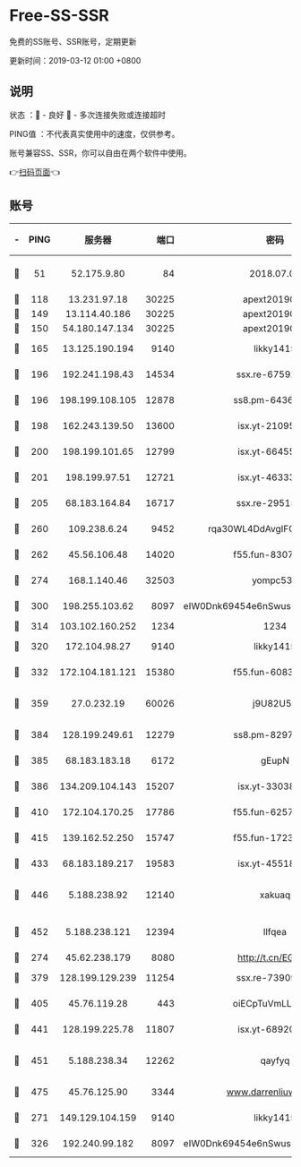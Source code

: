 # Free-SS-SSR

免费的SS账号、SSR账号，定期更新

更新时间：2019-03-12 01:00 +0800

## 说明

状态     ：🙂 - 良好 🙁 - 多次连接失败或连接超时

PING值   ：不代表真实使用中的速度，仅供参考。

账号兼容SS、SSR，你可以自由在两个软件中使用。

👉[扫码页面](https://liesauer.github.io/Free-SS-SSR/)👈

## 账号

|-|PING|服务器|端口|密码|加密方式|区域|
|:----:|:----:|:-----:|-----:|:----:|:----:|:----:|
|🙂|51|52.175.9.80|84|2018.07.07|chacha20-ietf-poly1305|HK|
|🙂|118|13.231.97.18|30225|apext2019006|chacha20|JP|
|🙂|149|13.114.40.186|30225|apext2019006|chacha20|JP|
|🙂|150|54.180.147.134|30225|apext2019006|chacha20|KR|
|🙂|165|13.125.190.194|9140|likky1415|aes-256-cfb|KR|
|🙂|196|192.241.198.43|14534|ssx.re-67592284|aes-256-cfb|US|
|🙂|196|198.199.108.105|12878|ss8.pm-64367919|aes-256-cfb|US|
|🙂|198|162.243.139.50|13600|isx.yt-21095974|aes-256-cfb|US|
|🙂|200|198.199.101.65|12799|isx.yt-66455853|aes-256-cfb|US|
|🙂|201|198.199.97.51|12721|isx.yt-46333014|aes-256-cfb|US|
|🙂|205|68.183.164.84|16717|ssx.re-29515291|aes-256-cfb|US|
|🙂|260|109.238.6.24|9452|rqa30WL4DdAvgIFG6Fs3znzTa|aes-256-cfb|FR|
|🙂|262|45.56.106.48|14020|f55.fun-83074215|aes-256-cfb|US|
|🙂|274|168.1.140.46|32503|yompc535|aes-256-cfb|AU|
|🙂|300|198.255.103.62|8097|eIW0Dnk69454e6nSwuspv9DmS201tQ0D|aes-256-cfb|US|
|🙂|314|103.102.160.252|1234|1234|rc4-md5|JP|
|🙂|320|172.104.98.27|9140|likky1415|aes-256-cfb|JP|
|🙂|332|172.104.181.121|15380|f55.fun-60831273|aes-256-cfb|SG|
|🙂|359|27.0.232.19|60026|j9U82U53|xchacha20-ietf-poly1305|HK|
|🙂|384|128.199.249.61|12279|ss8.pm-82976192|aes-256-cfb|SG|
|🙂|385|68.183.183.18|6172|gEupN|aes-256-cfb|SG|
|🙂|386|134.209.104.143|15207|isx.yt-33038399|aes-256-cfb|SG|
|🙂|410|172.104.170.25|17786|f55.fun-62574442|aes-256-cfb|SG|
|🙂|415|139.162.52.250|15747|f55.fun-17230136|aes-256-cfb|SG|
|🙂|433|68.183.189.217|19583|isx.yt-45518424|aes-256-cfb|SG|
|🙂|446|5.188.238.92|12140|xakuaq|chacha20-ietf-poly1305|BR|
|🙂|452|5.188.238.121|12394|llfqea|chacha20-ietf-poly1305|BR|
|🙂|274|45.62.238.179|8080|http://t.cn/EGJIyrl|rc4-md5|CA|
|🙂|379|128.199.129.239|11254|ssx.re-73909730|aes-256-cfb|SG|
|🙂|405|45.76.119.28|443|oiECpTuVmLLxk4Ts|aes-256-cfb|AU|
|🙂|441|128.199.225.78|11807|isx.yt-68920390|aes-256-cfb|SG|
|🙂|451|5.188.238.34|12262|qayfyq|chacha20-ietf-poly1305|BR|
|🙂|475|45.76.125.90|3344|www.darrenliuwei.com|aes-256-cfb|AU|
|🙁|271|149.129.104.159|9140|likky1415|aes-256-cfb|HK|
|🙁|326|192.240.99.182|8097|eIW0Dnk69454e6nSwuspv9DmS201tQ0D|aes-256-cfb|US|
